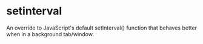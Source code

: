 setinterval
===========

An override to JavaScript's default setInterval() function that behaves better when in a background tab/window.
